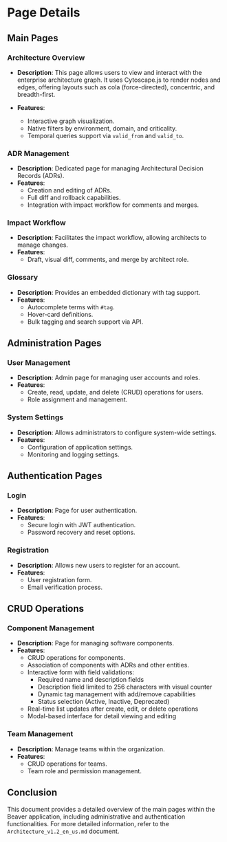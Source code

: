 # Page Details

## Main Pages

### Architecture Overview
- **Description**: This page allows users to view and interact with the enterprise architecture graph. It uses Cytoscape.js to render nodes and edges, offering layouts such as cola (force-directed), concentric, and breadth-first.

- **Features**:
  - Interactive graph visualization.
  - Native filters by environment, domain, and criticality.
  - Temporal queries support via `valid_from` and `valid_to`.

### ADR Management
- **Description**: Dedicated page for managing Architectural Decision Records (ADRs).
- **Features**:
  - Creation and editing of ADRs.
  - Full diff and rollback capabilities.
  - Integration with impact workflow for comments and merges.

### Impact Workflow
- **Description**: Facilitates the impact workflow, allowing architects to manage changes.
- **Features**:
  - Draft, visual diff, comments, and merge by architect role.

### Glossary
- **Description**: Provides an embedded dictionary with tag support.
- **Features**:
  - Autocomplete terms with `#tag`.
  - Hover-card definitions.
  - Bulk tagging and search support via API.

## Administration Pages

### User Management
- **Description**: Admin page for managing user accounts and roles.
- **Features**:
  - Create, read, update, and delete (CRUD) operations for users.
  - Role assignment and management.

### System Settings
- **Description**: Allows administrators to configure system-wide settings.
- **Features**:
  - Configuration of application settings.
  - Monitoring and logging settings.

## Authentication Pages

### Login
- **Description**: Page for user authentication.
- **Features**:
  - Secure login with JWT authentication.
  - Password recovery and reset options.

### Registration
- **Description**: Allows new users to register for an account.
- **Features**:
  - User registration form.
  - Email verification process.

## CRUD Operations

### Component Management
- **Description**: Page for managing software components.
- **Features**:
  - CRUD operations for components.
  - Association of components with ADRs and other entities.
  - Interactive form with field validations:
    - Required name and description fields
    - Description field limited to 256 characters with visual counter
    - Dynamic tag management with add/remove capabilities
    - Status selection (Active, Inactive, Deprecated)
  - Real-time list updates after create, edit, or delete operations
  - Modal-based interface for detail viewing and editing

### Team Management
- **Description**: Manage teams within the organization.
- **Features**:
  - CRUD operations for teams.
  - Team role and permission management.

## Conclusion
This document provides a detailed overview of the main pages within the Beaver application, including administrative and authentication functionalities. For more detailed information, refer to the `Architecture_v1.2_en_us.md` document. 